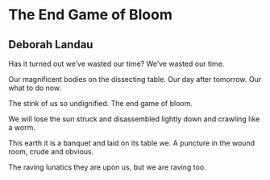 # The End Game of Bloom
## Deborah Landau
Has it turned out we’ve wasted our time?
We’ve wasted our time.

Our magnificent bodies on the dissecting table.
Our day after tomorrow.
Our what to do now.

The stink of us so undignified.
The end game of bloom.

We will lose the sun
struck and disassembled
lightly down and crawling like a worm.

This earth it is a banquet and laid on its table we.
A puncture in the wound room, crude and obvious.

The raving lunatics they are upon us,
but we are raving too.
